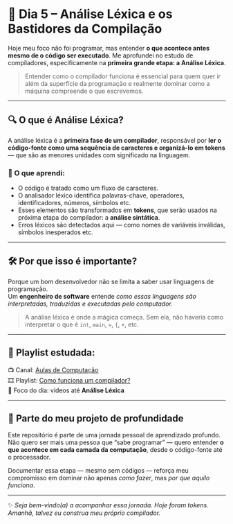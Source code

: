 # 📘 Dia 5 – Análise Léxica e os Bastidores da Compilação

Hoje meu foco não foi programar, mas entender **o que acontece antes mesmo de o código ser executado**. Me aprofundei no estudo de compiladores, especificamente na **primeira grande etapa: a Análise Léxica**.

> Entender como o compilador funciona é essencial para quem quer ir além da superfície da programação e realmente dominar como a máquina compreende o que escrevemos.

---

## 🔍 O que é Análise Léxica?

A análise léxica é a **primeira fase de um compilador**, responsável por **ler o código-fonte como uma sequência de caracteres e organizá-lo em tokens** — que são as menores unidades com significado na linguagem.

### 🧠 O que aprendi:

- O código é tratado como um fluxo de caracteres.
- O analisador léxico identifica palavras-chave, operadores, identificadores, números, símbolos etc.
- Esses elementos são transformados em **tokens**, que serão usados na próxima etapa do compilador: a **análise sintática**.
- Erros léxicos são detectados aqui — como nomes de variáveis inválidas, símbolos inesperados etc.

---

## 🛠️ Por que isso é importante?

Porque um bom desenvolvedor não se limita a saber usar linguagens de programação.  
Um **engenheiro de software** entende *como essas linguagens são interpretadas, traduzidas e executadas pelo computador.*

> A análise léxica é onde a mágica começa. Sem ela, não haveria como interpretar o que é `int`, `main`, `=`, `{`, `+`, etc.

---

## 🎥 Playlist estudada:

📺 Canal: [Aulas de Computação](https://www.youtube.com/c/AulasdeComputa%C3%A7%C3%A3o)  
🎞️ Playlist: [Como funciona um compilador?](https://www.youtube.com/playlist?list=PL0Z-gyL9saMcajYH26KWKQG0nH2C2fsMQ)  
📌 Foco do dia: vídeos até **Análise Léxica**

---

## 🌊 Parte do meu projeto de profundidade

Este repositório é parte de uma jornada pessoal de aprendizado profundo.  
Não quero ser mais uma pessoa que “sabe programar” — quero entender **o que acontece em cada camada da computação**, desde o código-fonte até o processador.

Documentar essa etapa — mesmo sem códigos — reforça meu compromisso em dominar não apenas *como fazer*, mas *por que aquilo funciona*.

---

✨ *Seja bem-vindo(a) a acompanhar essa jornada. Hoje foram tokens. Amanhã, talvez eu construa meu próprio compilador.*